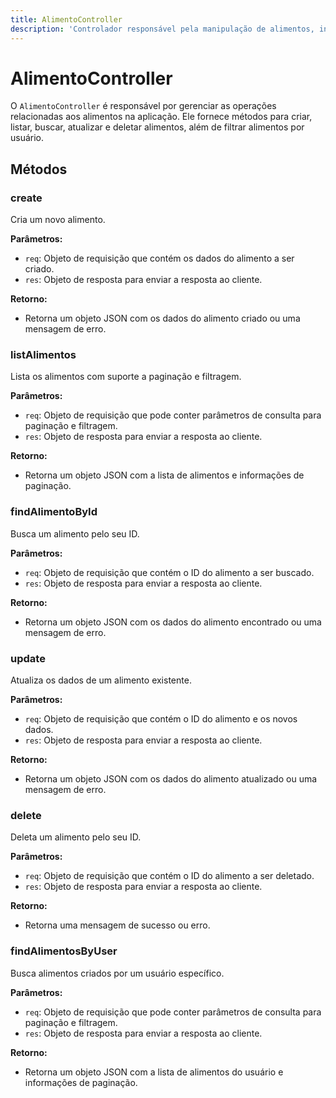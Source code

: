 ```yaml
---
title: AlimentoController
description: 'Controlador responsável pela manipulação de alimentos, incluindo criação, listagem, atualização e exclusão.'
---
```


# AlimentoController

O `AlimentoController` é responsável por gerenciar as operações relacionadas aos alimentos na aplicação. Ele fornece métodos para criar, listar, buscar, atualizar e deletar alimentos, além de filtrar alimentos por usuário.

## Métodos

### create

Cria um novo alimento.

**Parâmetros:**
- `req`: Objeto de requisição que contém os dados do alimento a ser criado.
- `res`: Objeto de resposta para enviar a resposta ao cliente.

**Retorno:**
- Retorna um objeto JSON com os dados do alimento criado ou uma mensagem de erro.

### listAlimentos

Lista os alimentos com suporte a paginação e filtragem.

**Parâmetros:**
- `req`: Objeto de requisição que pode conter parâmetros de consulta para paginação e filtragem.
- `res`: Objeto de resposta para enviar a resposta ao cliente.

**Retorno:**
- Retorna um objeto JSON com a lista de alimentos e informações de paginação.

### findAlimentoById

Busca um alimento pelo seu ID.

**Parâmetros:**
- `req`: Objeto de requisição que contém o ID do alimento a ser buscado.
- `res`: Objeto de resposta para enviar a resposta ao cliente.

**Retorno:**
- Retorna um objeto JSON com os dados do alimento encontrado ou uma mensagem de erro.

### update

Atualiza os dados de um alimento existente.

**Parâmetros:**
- `req`: Objeto de requisição que contém o ID do alimento e os novos dados.
- `res`: Objeto de resposta para enviar a resposta ao cliente.

**Retorno:**
- Retorna um objeto JSON com os dados do alimento atualizado ou uma mensagem de erro.

### delete

Deleta um alimento pelo seu ID.

**Parâmetros:**
- `req`: Objeto de requisição que contém o ID do alimento a ser deletado.
- `res`: Objeto de resposta para enviar a resposta ao cliente.

**Retorno:**
- Retorna uma mensagem de sucesso ou erro.

### findAlimentosByUser

Busca alimentos criados por um usuário específico.

**Parâmetros:**
- `req`: Objeto de requisição que pode conter parâmetros de consulta para paginação e filtragem.
- `res`: Objeto de resposta para enviar a resposta ao cliente.

**Retorno:**
- Retorna um objeto JSON com a lista de alimentos do usuário e informações de paginação.